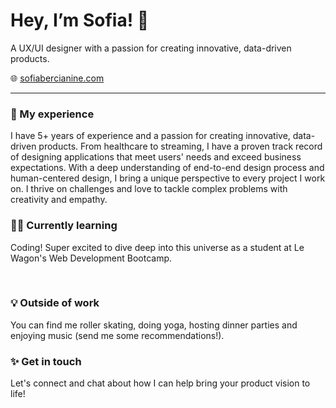 # Hey, I’m Sofia! 👋

A UX/UI designer with a passion for creating innovative, data-driven products.

🌐 [sofiabercianine.com](https://sofiabercianine.framer.website/)

---

### 💼 My experience
I have 5+ years of experience and a passion for creating innovative, data-driven products. From healthcare to streaming, I have a proven track record of designing applications that meet users' needs and exceed business expectations. With a deep understanding of end-to-end design process and human-centered design, I bring a unique perspective to every project I work on. I thrive on challenges and love to tackle complex problems with creativity and empathy.

### 👩‍💻 Currently learning
Coding! Super excited to dive deep into this universe as a student at Le Wagon's Web Development Bootcamp.

![<Html>](https://img.shields.io/badge/Html-181717?style=for-the-badge&logo=HTML5&logoColor=ffffff)
![<CSS>](https://img.shields.io/badge/CSS-181717?style=for-the-badge&logo=CSS3&logoColor=ffffff)
![<JavaScript>](https://img.shields.io/badge/Java_Script-181717?style=for-the-badge&logo=JavaScript&logoColor=ffffff)
![<Ruby>](https://img.shields.io/badge/Ruby-181717?style=for-the-badge&logo=Ruby&logoColor=ffffff)

### 💡 Outside of work
You can find me roller skating, doing yoga, hosting dinner parties and enjoying music (send me some recommendations!).

### ✨ Get in touch
Let's connect and chat about how I can help bring your product vision to life!

[![<Linkedin>](https://img.shields.io/badge/Linkedin-ffffff?style=for-the-badge&logo=Linkedin&logoColor=181717)](https://www.linkedin.com/in/sofiabercianine/)
[![<Behance>](https://img.shields.io/badge/Behance-ffffff?style=for-the-badge&logo=Behance&logoColor=181717)](https://www.behance.net/sofiabercianine)
[![<Email>](https://img.shields.io/badge/My_email-ffffff?style=for-the-badge&logo=Gmail&logoColor=181717)](mailto:sfbercianine@gmail.com)
